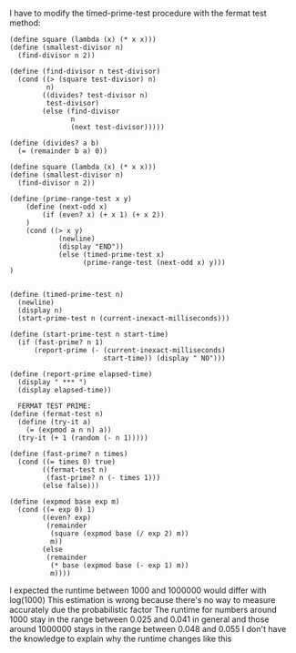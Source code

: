 I have to modify the timed-prime-test procedure with the fermat test method:

``` racket
(define square (lambda (x) (* x x)))
(define (smallest-divisor n)
  (find-divisor n 2))

(define (find-divisor n test-divisor)
  (cond ((> (square test-divisor) n) 
         n)
        ((divides? test-divisor n) 
         test-divisor)
        (else (find-divisor 
               n 
               (next test-divisor)))))

(define (divides? a b)
  (= (remainder b a) 0))

(define square (lambda (x) (* x x)))
(define (smallest-divisor n)
  (find-divisor n 2))

(define (prime-range-test x y)
	(define (next-odd x)
		(if (even? x) (+ x 1) (+ x 2))
	)
	(cond ((> x y)
			(newline)
			(display "END"))
			(else (timed-prime-test x)
				  (prime-range-test (next-odd x) y)))
)


(define (timed-prime-test n)
  (newline)
  (display n)
  (start-prime-test n (current-inexact-milliseconds)))

(define (start-prime-test n start-time)
  (if (fast-prime? n 1)
      (report-prime (- (current-inexact-milliseconds) 
                       start-time)) (display " NO")))

(define (report-prime elapsed-time)
  (display " *** ")
  (display elapsed-time))
  
  FERMAT TEST PRIME:
(define (fermat-test n)
  (define (try-it a)
    (= (expmod a n n) a))
  (try-it (+ 1 (random (- n 1)))))
  
(define (fast-prime? n times)
  (cond ((= times 0) true)
        ((fermat-test n) 
         (fast-prime? n (- times 1)))
        (else false)))
		
(define (expmod base exp m)
  (cond ((= exp 0) 1)
        ((even? exp)
         (remainder 
          (square (expmod base (/ exp 2) m))
          m))
        (else
         (remainder 
          (* base (expmod base (- exp 1) m))
          m))))
```	  
I expected the runtime between 1000 and 1000000 would differ with log(1000)
This estimation is wrong because there's no way to measure accurately due the probabilistic factor
The runtime for numbers around 1000 stay in the range between 0.025 and 0.041 in general
and those around 1000000 stays in the range between 0.048 and 0.055 
I don't have the knowledge to explain why the runtime changes like this 